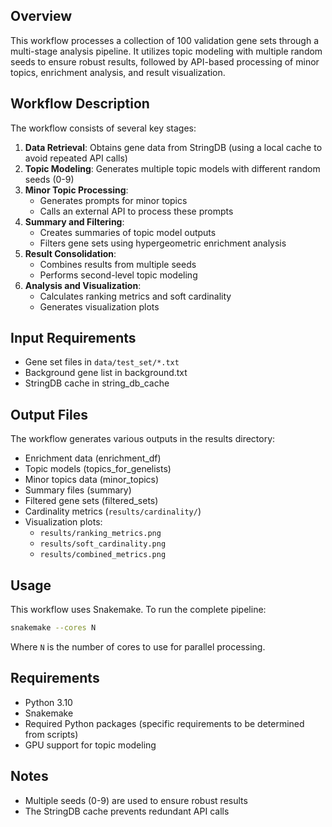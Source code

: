 ## Overview

This workflow processes a collection of 100 validation gene sets through a multi-stage analysis pipeline. It utilizes topic modeling with multiple random seeds to ensure robust results, followed by API-based processing of minor topics, enrichment analysis, and result visualization.

## Workflow Description

The workflow consists of several key stages:

1. **Data Retrieval**: Obtains gene data from StringDB (using a local cache to avoid repeated API calls)
2. **Topic Modeling**: Generates multiple topic models with different random seeds (0-9)
3. **Minor Topic Processing**: 
   - Generates prompts for minor topics
   - Calls an external API to process these prompts
4. **Summary and Filtering**:
   - Creates summaries of topic model outputs
   - Filters gene sets using hypergeometric enrichment analysis
5. **Result Consolidation**:
   - Combines results from multiple seeds
   - Performs second-level topic modeling
6. **Analysis and Visualization**:
   - Calculates ranking metrics and soft cardinality
   - Generates visualization plots

## Input Requirements

- Gene set files in `data/test_set/*.txt` 
- Background gene list in background.txt
- StringDB cache in string_db_cache

## Output Files

The workflow generates various outputs in the results directory:
- Enrichment data (enrichment_df)
- Topic models (topics_for_genelists)
- Minor topics data (minor_topics)
- Summary files (summary)
- Filtered gene sets (filtered_sets)
- Cardinality metrics (`results/cardinality/`)
- Visualization plots:
  - `results/ranking_metrics.png`
  - `results/soft_cardinality.png`
  - `results/combined_metrics.png`

## Usage

This workflow uses Snakemake. To run the complete pipeline:

```bash
snakemake --cores N
```

Where `N` is the number of cores to use for parallel processing.

## Requirements

- Python 3.10
- Snakemake
- Required Python packages (specific requirements to be determined from scripts)
- GPU support for topic modeling

## Notes

- Multiple seeds (0-9) are used to ensure robust results
- The StringDB cache prevents redundant API calls